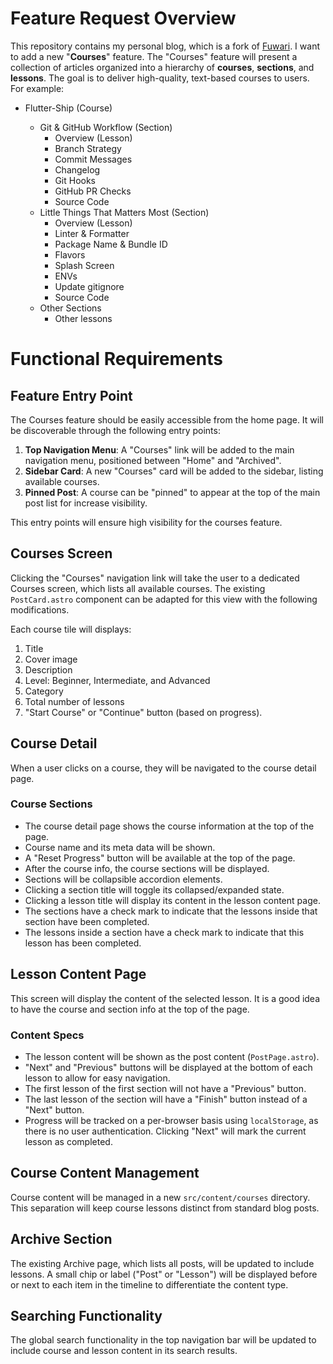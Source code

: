 # Feature Request Overview

This repository contains my personal blog, which is a fork of [Fuwari](https://github.com/saicaca/fuwari). I want to add a new "**Courses**" feature. The "Courses" feature will present a collection of articles organized into a hierarchy of **courses**, **sections**, and **lessons**. The goal is to deliver high-quality, text-based courses to users. For example:

- Flutter-Ship (Course)

  - Git & GitHub Workflow (Section)
    - Overview (Lesson)
    - Branch Strategy
    - Commit Messages
    - Changelog
    - Git Hooks
    - GitHub PR Checks
    - Source Code
  - Little Things That Matters Most (Section)
    - Overview (Lesson)
    - Linter & Formatter
    - Package Name & Bundle ID
    - Flavors
    - Splash Screen
    - ENVs
    - Update gitignore
    - Source Code
  - Other Sections
    - Other lessons

# Functional Requirements

## Feature Entry Point

The Courses feature should be easily accessible from the home page. It will be discoverable through the following entry points:

1. **Top Navigation Menu**: A "Courses" link will be added to the main navigation menu, positioned between "Home" and "Archived".
2. **Sidebar Card**: A new "Courses" card will be added to the sidebar, listing available courses.
3. **Pinned Post**: A course can be "pinned" to appear at the top of the main post list for increase visibility.

This entry points will ensure high visibility for the courses feature.

## Courses Screen

Clicking the "Courses" navigation link will take the user to a dedicated Courses screen, which lists all available courses. The existing `PostCard.astro` component can be adapted for this view with the following modifications.

Each course tile will displays:

1. Title
2. Cover image
3. Description
4. Level: Beginner, Intermediate, and Advanced
5. Category
6. Total number of lessons
7. "Start Course" or "Continue" button (based on progress).

## Course Detail

When a user clicks on a course, they will be navigated to the course detail page.

### Course Sections

- The course detail page shows the course information at the top of the page.
- Course name and its meta data will be shown.
- A "Reset Progress" button will be available at the top of the page.
- After the course info, the course sections will be displayed.
- Sections will be collapsible accordion elements.
- Clicking a section title will toggle its collapsed/expanded state.
- Clicking a lesson title will display its content in the lesson content page.
- The sections have a check mark to indicate that the lessons inside that section have been completed.
- The lessons inside a section have a check mark to indicate that this lesson has been completed.

## Lesson Content Page

This screen will display the content of the selected lesson. It is a good idea to have the course and section info at the top of the page.

### Content Specs

- The lesson content will be shown as the post content (`PostPage.astro`).
- "Next" and "Previous" buttons will be displayed at the bottom of each lesson to allow for easy navigation.
- The first lesson of the first section will not have a "Previous" button.
- The last lesson of the section will have a "Finish" button instead of a "Next" button.
- Progress will be tracked on a per-browser basis using `localStorage`, as there is no user authentication. Clicking "Next" will mark the current lesson as completed.

## Course Content Management

Course content will be managed in a new `src/content/courses` directory. This separation will keep course lessons distinct from standard blog posts.

## Archive Section

The existing Archive page, which lists all posts, will be updated to include lessons. A small chip or label ("Post" or "Lesson") will be displayed before or next to each item in the timeline to differentiate the content type.

## Searching Functionality

The global search functionality in the top navigation bar will be updated to include course and lesson content in its search results.
